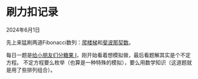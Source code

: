 # 刷力扣记录

2024年6月1日

先上来猛刷两道Fibonacci数列：[爬楼梯](https://leetcode.cn/problems/climbing-stairs/description/)和[斐波那契数](https://leetcode.cn/problems/fibonacci-number/description/)。

每日一题是[给小朋友们分糖果 I](https://leetcode.cn/problems/distribute-candies-among-children-i/description/)，刚开始看着想模拟做，最后看题解其实是个不定方程。
不定方程要么枚举（也算是一种特殊的模拟），要么用数学知识（这道题就是用了些排列组合）。
